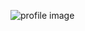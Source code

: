 ![profile image](https://avatars2.githubusercontent.com/u/69759869?s=400&u=c2839a4dea91da739940e84e7aab56bea0911f38&v=4)
